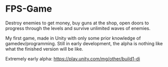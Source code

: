 # FPS-Game

Destroy enemies to get money, buy guns at the shop, open doors to progress through the levels and survive unlimited waves of enemies.

My first game, made in Unity with only some prior knowledge of gamedev/programming. Still in early development, the alpha is nothing like what the finished version will be like. 

Extremely early alpha: https://play.unity.com/mg/other/build1-di
